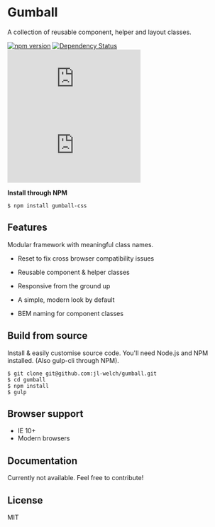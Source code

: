 # Gumball

A collection of reusable component, helper and layout classes.

[![npm version](https://img.shields.io/npm/v/gumball-css.svg)](https://www.npmjs.com/package/gumball-css)
[![Dependency Status](https://david-dm.org/jl-welch/gumball/dev-status.svg)](https://david-dm.org/jl-welch/gumball?type=dev)
[![CSS gzip size](http://img.badgesize.io/jl-welch/gumball/master/dist/stylesheets/gumball.min.css?compression=gzip&label=CSS+gzip+size)](https://github.com/jl-welch/gumball/blob/master/dist/stylesheets/gumball.min.css)
[![JS gzip size](http://img.badgesize.io/jl-welch/gumball/master/dist/javascripts/gumball.js?compression=gzip&label=JS+gzip+size)](https://github.com/jl-welch/gumball/blob/master/dist/javascripts/gumball.js)

**Install through NPM**

```shell
$ npm install gumball-css
```

## Features

Modular framework with meaningful class names.

* Reset to fix cross browser compatibility issues

* Reusable component & helper classes

* Responsive from the ground up

* A simple, modern look by default

* BEM naming for component classes

## Build from source

Install & easily customise source code. You'll need Node.js and NPM installed. (Also gulp-cli through NPM).

```shell
$ git clone git@github.com:jl-welch/gumball.git
$ cd gumball
$ npm install
$ gulp
```

## Browser support

* IE 10+
* Modern browsers

## Documentation

Currently not available. Feel free to contribute!

## License

MIT